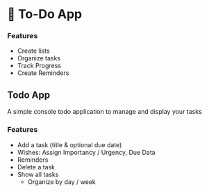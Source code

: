 # 📝 To-Do App

### Features
- Create lists
- Organize tasks
- Track Progress
- Create Reminders



## Todo App
A simple console todo application to manage and display your tasks

### Features
- Add a task (title & optional due date)
-   Wishes:  Assign Importancy / Urgency, Due Data
-   Reminders
- Delete a task
- Show all tasks
  - Organize by day / week
